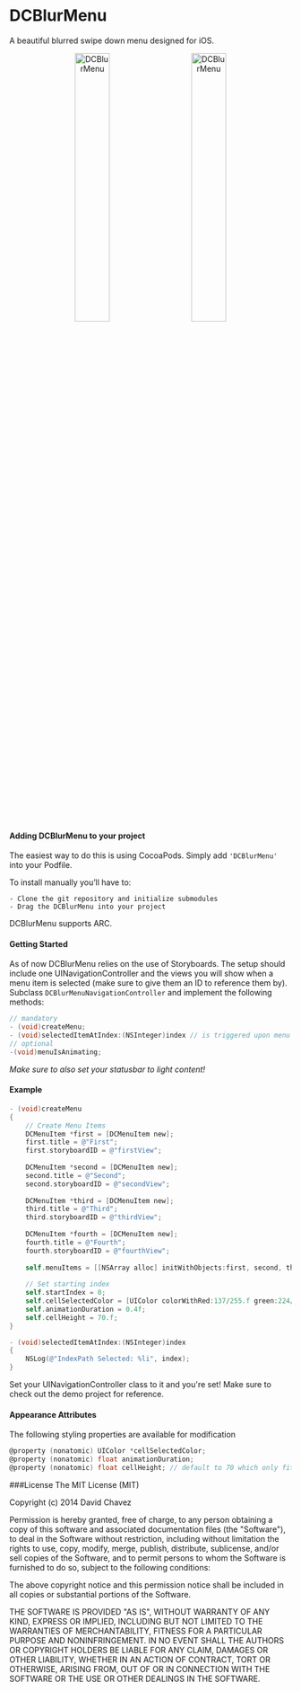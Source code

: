 DCBlurMenu
==========
A beautiful blurred swipe down menu designed for iOS.

<p align="center" >
  <img src="https://dl.dropboxusercontent.com/u/25869496/dcblurmenu1.png" width="35%" height="%35" alt="DCBlurMenu" title="DCBlurMenu">
  &nbsp;&nbsp;&nbsp;&nbsp;&nbsp;&nbsp;
  <img src="https://dl.dropboxusercontent.com/u/25869496/dcblurmenu2.png" width="35%" height="%35" alt="DCBlurMenu" title="DCBlurMenu">
</p>

#### Adding DCBlurMenu to your project

The easiest way to do this is using CocoaPods. Simply add ```'DCBlurMenu'``` into your Podfile.


To install manually you’ll have to:

    - Clone the git repository and initialize submodules
    - Drag the DCBlurMenu into your project
    
DCBlurMenu supports ARC.

#### Getting Started

As of now DCBlurMenu relies on the use of Storyboards. The setup should include one UINavigationController and the views you will show when a menu item is selected (make sure to give them an ID to reference them by). Subclass ```DCBlurMenuNavigationController``` and implement the following methods:

```objective-c
// mandatory
- (void)createMenu;
- (void)selectedItemAtIndex:(NSInteger)index // is triggered upon menu selection
// optional
-(void)menuIsAnimating;
```

*Make sure to also set your statusbar to light content!*

#### Example

```objective-c
- (void)createMenu
{
    // Create Menu Items
    DCMenuItem *first = [DCMenuItem new];
    first.title = @"First";
    first.storyboardID = @"firstView";
    
    DCMenuItem *second = [DCMenuItem new];
    second.title = @"Second";
    second.storyboardID = @"secondView";
    
    DCMenuItem *third = [DCMenuItem new];
    third.title = @"Third";
    third.storyboardID = @"thirdView";
    
    DCMenuItem *fourth = [DCMenuItem new];
    fourth.title = @"Fourth";
    fourth.storyboardID = @"fourthView";
    
    self.menuItems = [[NSArray alloc] initWithObjects:first, second, third, fourth, nil];
    
    // Set starting index
    self.startIndex = 0;
    self.cellSelectedColor = [UIColor colorWithRed:137/255.f green:224/255.f blue:250/255.f alpha:.4];
    self.animationDuration = 0.4f;
    self.cellHeight = 70.f;
}

- (void)selectedItemAtIndex:(NSInteger)index
{
    NSLog(@"IndexPath Selected: %li", index);
}
```

Set your UINavigationController class to it and you're set! Make sure to check out the demo project for reference.

#### Appearance Attributes
The following styling properties are available for modification
```objective-c
@property (nonatomic) UIColor *cellSelectedColor;
@property (nonatomic) float animationDuration;
@property (nonatomic) float cellHeight; // default to 70 which only fits 4 items
```

###License
The MIT License (MIT)

Copyright (c) 2014 David Chavez

Permission is hereby granted, free of charge, to any person obtaining a copy
of this software and associated documentation files (the "Software"), to deal
in the Software without restriction, including without limitation the rights
to use, copy, modify, merge, publish, distribute, sublicense, and/or sell
copies of the Software, and to permit persons to whom the Software is
furnished to do so, subject to the following conditions:

The above copyright notice and this permission notice shall be included in all
copies or substantial portions of the Software.

THE SOFTWARE IS PROVIDED "AS IS", WITHOUT WARRANTY OF ANY KIND, EXPRESS OR
IMPLIED, INCLUDING BUT NOT LIMITED TO THE WARRANTIES OF MERCHANTABILITY,
FITNESS FOR A PARTICULAR PURPOSE AND NONINFRINGEMENT. IN NO EVENT SHALL THE
AUTHORS OR COPYRIGHT HOLDERS BE LIABLE FOR ANY CLAIM, DAMAGES OR OTHER
LIABILITY, WHETHER IN AN ACTION OF CONTRACT, TORT OR OTHERWISE, ARISING FROM,
OUT OF OR IN CONNECTION WITH THE SOFTWARE OR THE USE OR OTHER DEALINGS IN THE
SOFTWARE.
